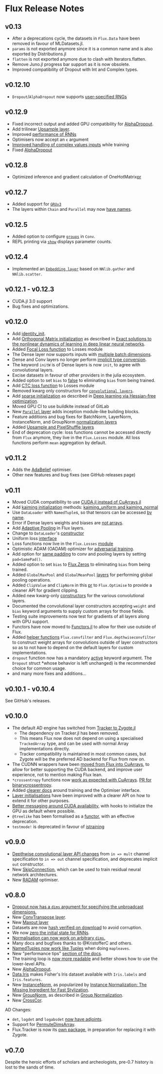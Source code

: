 # Flux Release Notes

## v0.13
* After a deprecations cycle, the datasets in `Flux.Data` have
been removed in favour of MLDatasets.jl.
* `params` is not exported anymore since it is a common name and is also exported by Distributions.jl 
* `flatten` is not exported anymore due to clash with Iterators.flatten.
* Remove Juno.jl progress bar support as it is now obsolete.
* Improved compatibility of Dropout with Int and Complex types. 

## v0.12.10
* `Dropout`/`AlphaDropout` now supports [user-specified RNGs](https://github.com/FluxML/Flux.jl/pull/1838)

## v0.12.9
* Fixed incorrect output and added GPU compatibility for [AlphaDropout](https://github.com/FluxML/Flux.jl/pull/1781).
* Add trilinear [Upsample layer](https://github.com/FluxML/Flux.jl/pull/1792).
* Improved [performance of RNNs](https://github.com/FluxML/Flux.jl/pull/1761)
* Optimisers now accept an `ϵ` argument
* [Improved handling of complex values inputs](https://github.com/FluxML/Flux.jl/pull/1776) while training
* Fixed [AlphaDropout](https://github.com/FluxML/Flux.jl/pull/1781)

## v0.12.8
* Optimized inference and gradient calculation of OneHotMatrix[pr](https://github.com/FluxML/Flux.jl/pull/1756)

## v0.12.7
* Added support for [`GRUv3`](https://github.com/FluxML/Flux.jl/pull/1675)
* The layers within `Chain` and `Parallel` may now [have names](https://github.com/FluxML/Flux.jl/issues/1680).

## v0.12.5
* Added option to configure [`groups`](https://github.com/FluxML/Flux.jl/pull/1531) in `Conv`.
* REPL printing via [`show`](https://github.com/FluxML/Flux.jl/pull/1467) displays parameter counts.

## v0.12.4
* Implemented an [`Embedding layer`](https://github.com/FluxML/Flux.jl/pull/1516)
  based on `NNlib.gather` and `NNlib.scatter`.

## v0.12.1 - v0.12.3

* CUDA.jl 3.0 support
* Bug fixes and optimizations.

## v0.12.0

* Add [identity_init](https://github.com/FluxML/Flux.jl/pull/1524).
* Add [Orthogonal Matrix initialization](https://github.com/FluxML/Flux.jl/pull/1496) as described in [Exact solutions to the nonlinear dynamics of learning in deep linear neural networks](https://arxiv.org/abs/1312.6120).
* Added [Focal Loss function](https://github.com/FluxML/Flux.jl/pull/1489) to Losses module
* The Dense layer now supports inputs with [multiple batch dimensions](https://github.com/FluxML/Flux.jl/pull/1405).
* Dense and Conv layers no longer perform  [implicit type conversion](https://github.com/FluxML/Flux.jl/pull/1394).
* The keyword `initW` is of Dense layers is now `init`, to agree with convolutional layers.
* Excise datasets in favour of other providers in the julia ecosystem.
* Added option to set `bias` to [false](https://github.com/FluxML/Flux.jl/pull/1379) to eliminating `bias` from being trained.
* Add [CTC loss function](https://github.com/FluxML/Flux.jl/pull/1287) to Losses module
* Removed kwarg only constructors for [`convolutional layers`](https://github.com/FluxML/Flux.jl/pull/1379).
* Add [sparse initialization](https://github.com/FluxML/Flux.jl/pull/1454) as described in [Deep learning via Hessian-free optimization](https://dl.acm.org/doi/abs/10.5555/3104322.3104416).
* Moved GPU CI to use buildkite instead of GitLab
* New [`Parallel` layer](https://github.com/FluxML/Flux.jl/pull/1462) adds inception module-like building blocks.
* Feature additions and bug fixes for BatchNorm, LayerNorm, InstanceNorm, and GroupNorm [normalization layers](https://github.com/FluxML/Flux.jl/pull/1397)
* Added [Upsample and PixelShuffle layers](https://github.com/FluxML/Flux.jl/pull/1468)
* End of deprecation cycle: loss functions cannot be accessed directly from `Flux` anymore, they live in the `Flux.Losses` module.
 All loss functions perform `mean` aggregation by default.

## v0.11.2

* Adds the [AdaBelief](https://arxiv.org/abs/2010.07468) optimiser.
* Other new features and bug fixes (see GitHub releases page)

## v0.11

* Moved CUDA compatibility to use [CUDA.jl instead of CuArrays.jl](https://github.com/FluxML/Flux.jl/pull/1204)
* Add [kaiming initialization](https://arxiv.org/abs/1502.01852) methods: [kaiming_uniform and kaiming_normal](https://github.com/FluxML/Flux.jl/pull/1243)
* Use `DataLoader` with `NamedTuple`s, so that tensors can be accessed [by name](https://github.com/FluxML/Flux.jl/pull/1221).
* Error if Dense layers weights and biases are [not arrays](https://github.com/FluxML/Flux.jl/pull/1218).
* Add [Adaptive Pooling](https://github.com/FluxML/Flux.jl/pull/1239) in Flux layers.
* Change to `DataLoader`'s [constructor](https://github.com/FluxML/Flux.jl/pull/1152)
* Uniform loss [interface](https://github.com/FluxML/Flux.jl/pull/1150)
* Loss functions now live in the `Flux.Losses` [module](https://github.com/FluxML/Flux.jl/pull/1264)
* Optimistic ADAM (OADAM) optimizer for [adversarial training](https://github.com/FluxML/Flux.jl/pull/1246).
* Add option for [same padding](https://github.com/FluxML/Flux.jl/pull/901) to conv and pooling layers by setting `pad=SamePad()`.
* Added option to set `bias` to [Flux.Zeros](https://github.com/FluxML/Flux.jl/pull/873) to eliminating `bias` from being trained.
* Added `GlobalMaxPool` and `GlobalMeanPool` [layers](https://github.com/FluxML/Flux.jl/pull/950) for performing global pooling operations.
* Added `ClipValue` and `ClipNorm` in this [pr](https://github.com/FluxML/Flux.jl/pull/1133) to `Flux.Optimise` to provide a cleaner API for gradient clipping.
* Added new kwarg-only [constructors](https://github.com/FluxML/Flux.jl/pull/873) for the various convolutional layers.
* Documented the convolutional layer constructors accepting `weight` and `bias` keyword arguments to supply custom arrays for those fields.
* Testing suite improvements now test for gradients of all layers along with GPU support.
* Functors have now moved to [Functors.jl](https://github.com/FluxML/Flux.jl/pull/1174) to allow for their use outside of Flux.
* Added [helper functions](https://github.com/FluxML/Flux.jl/pull/873) `Flux.convfilter` and `Flux.depthwiseconvfilter` to construct weight arrays for convolutions outside of layer constructors so as to not have to depend on the default layers for custom implementations.
* `dropout` function now has a mandatory [active](https://github.com/FluxML/Flux.jl/pull/1263)
keyword argument. The `Dropout` struct *whose behavior is left unchanged) is the recommended choice for common usage.
* and many more fixes and additions...

## v0.10.1 - v0.10.4

See GitHub's releases.

## v0.10.0

* The default AD engine has switched from [Tracker to Zygote.jl](https://github.com/FluxML/Flux.jl/pull/669)
  - The dependency on Tracker.jl has been removed.
  - This means Flux now does not depend on using a specialised `TrackedArray` type, and can be used with normal Array implementations directly.
  - Tracker compatibility is maintained in most common cases, but Zygote will be the preferred AD backend for Flux from now on.
* The CUDNN wrappers have been [moved from Flux into CuArrays](https://github.com/FluxML/Flux.jl/pull/874), to allow for better supporting the CUDA backend, and improve user experience, not to mention making Flux lean.
* `*crossentropy` functions now [work as expected with CuArrays](https://github.com/FluxML/Flux.jl/pull/926). [PR for binarycrossentropy](https://github.com/FluxML/Flux.jl/pull/940).
* Added [clearer docs](https://github.com/FluxML/Flux.jl/pull/904) around training and the Optimiser interface.
* [Layer initialisations](https://github.com/FluxML/Flux.jl/pull/937) have been improved with a clearer API on how to extend it for other purposes.
* [Better messaging around CUDA availability](https://github.com/FluxML/Flux.jl/pull/924), with hooks to initialize the GPU as default where possible.
* `@treelike` has been formalised as a [functor](https://github.com/FluxML/Flux.jl/pull/865), with an effective deprecation.
* `testmode!` is deprecated in favour of [istraining](https://github.com/FluxML/Flux.jl/pull/669)

## v0.9.0

* [Depthwise convolutional layer API changes](https://github.com/FluxML/Flux.jl/pull/756) from `in => mult` channel specification to `in => out` channel specification, and deprecates implicit `out` constructor.
* New [SkipConnection](https://github.com/FluxML/Flux.jl/pull/446), which can be used to train residual neural network architectures.
* New [RADAM](https://github.com/FluxML/Flux.jl/pull/842) optimiser.

## v0.8.0

* [Dropout now has a `dims` argument for specifying the unbroadcast dimensions.](https://github.com/FluxML/Flux.jl/pull/563)
* New [ConvTranspose layer](https://github.com/FluxML/Flux.jl/pull/311).
* New [Maxout layer](https://github.com/FluxML/Flux.jl/pull/647)
* Datasets are now [hash verified on download](https://github.com/FluxML/Flux.jl/pull/585) to avoid corruption.
* We now [zero the initial state for RNNs](https://github.com/FluxML/Flux.jl/pull/590/).
* [Normalisation can now work on arbitrary `dims`.](https://github.com/FluxML/Flux.jl/pull/592)
* Many docs and bugfixes thanks to @KristofferC and others.
* [NamedTuples now work like Tuples](https://github.com/FluxML/Flux.jl/pull/603) when doing `mapleaves`.
* New "performance tips" [section of the docs](https://github.com/FluxML/Flux.jl/pull/615).
* The training loop is [now more readable](https://github.com/FluxML/Flux.jl/pull/651) and better shows how to use the lower-level APIs.
* New [AlphaDropout](https://github.com/FluxML/Flux.jl/pull/656).
* [Data.Iris](https://github.com/FluxML/Flux.jl/pull/652) makes Fisher's Iris dataset available with `Iris.labels` and `Iris.features`.
* New [InstanceNorm](https://github.com/FluxML/Flux.jl/pull/634), as popularized by [Instance Normalization: The Missing Ingredient for Fast Stylization](https://arxiv.org/abs/1607.08022).
* New [GroupNorm](https://github.com/FluxML/Flux.jl/pull/696), as described in [Group Normalization](https://arxiv.org/abs/1803.08494).
* New [CrossCor](https://github.com/FluxML/Flux.jl/pull/762).

AD Changes:

* `det`, `logdet` and `logabsdet` [now have adjoints](https://github.com/FluxML/Flux.jl/pull/596/files).
* Support for [PermuteDimsArray](https://github.com/FluxML/Flux.jl/pull/576).
* Flux.Tracker is now its [own package](https://github.com/FluxML/Tracker.jl), in preparation for replacing it with Zygote.

## v0.7.0

Despite the heroic efforts of scholars and archeologists, pre-0.7 history is lost to the sands of time.
